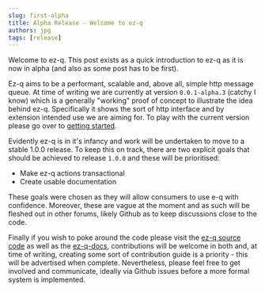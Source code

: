```yaml
---
slug: first-alpha
title: Alpha Release - Welcome to ez-q
authors: jpg
tags: [release]
---
```


Welcome to ez-q. This post exists as a quick introduction to ez-q as it is now in alpha (and also as some post has to be first). 
<!--truncate-->

Ez-q aims to be a performant, scalable and, above all, simple http message queue. At time of writing we are currently at version `0.0.1-alpha.3` (catchy I know) which is a generally "working" proof of concept to illustrate the idea behind ez-q. Specifically it shows the sort of http interface and by extension intended use we are aiming for. To play with the current version please go over to [getting started](/docs/quickstart).

Evidently ez-q is in it's infancy and work will be undertaken to move to a stable 1.0.0 release. To keep this on track, there are two explicit goals that should be achieved to release `1.0.0` and these will be prioritised:

* Make ez-q actions transactional
* Create usable documentation

These goals were chosen as they will allow consumers to use e-q with confidence. Moreover, these are vague at the moment and as such will be fleshed out in other forums, likely Github as to keep discussions close to the code. 

Finally if you wish to poke around the code please visit the [ez-q source code](https://github.com/ez-asy/ez-q) as well as the [ez-q-docs](https://github.com/ez-asy/ez-q-docs), contributions will be welcome in both and, at time of writing, creating some sort of contribution guide is a priority - this will be advertised when complete. Nevertheless, please feel free to get involved and communicate, ideally via Github issues before a more formal system is implemented. 

